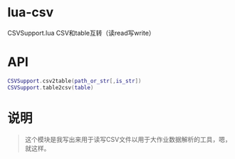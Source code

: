 # lua-csv
CSVSupport.lua CSV和table互转（读read写write）

# API
```lua
CSVSupport.csv2table(path_or_str[,is_str])
CSVSupport.table2csv(table)
```

# 说明
> 这个模块是我写出来用于读写CSV文件以用于大作业数据解析的工具，嗯，就这样。
